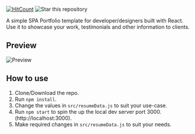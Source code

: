 [![HitCount](http://hits.dwyl.io/krystalxx2/React-Portfolio.svg)](http://hits.dwyl.io/krystalxx2/React-Portfolio)
![Star this repository](https://img.shields.io/github/stars/krystalxx2/React-Portfolio?style=social)


A simple SPA Portfolio template for developer/designers built with React. Use it to showcase your work, testimonials and other information to clients.

## Preview
![Preview](https://public/images/kr.png)
## How to use
1. Clone/Download the repo.
2. Run  ``` npm install ```.
3. Change the values in ```src/resumeData.js``` to suit your use-case.
4. Run ```npm start``` to spin the up the local dev server port 3000.(http://localhost:3000).
5. Make required changes in ```src/resumeData.js``` to suit your needs.

